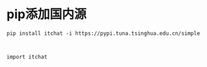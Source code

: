 # pip添加国内源

`pip install itchat -i https://pypi.tuna.tsinghua.edu.cn/simple`

<prep><code> 

import itchat 



</code></pre>





